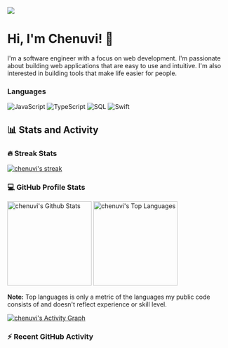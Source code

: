 [![](https://raw.githubusercontent.com/chenuvi/chenuvi/master/profile.gif)](https://www.chenuvi.com/)<!-- If you want the template for my gif, email me! -->

# Hi, I'm Chenuvi! 👋

I'm a software engineer with a focus on web development. I'm passionate about building web applications that are easy to use and intuitive. I'm also interested in building tools that make life easier for people.

### Languages

![JavaScript](https://img.shields.io/badge/-JavaScript-000?&logo=JavaScript)
![TypeScript](https://img.shields.io/badge/-TypeScript-000?&logo=TypeScript)
![SQL](https://img.shields.io/badge/-SQL-000?&logo=MySQL)
![Swift](https://img.shields.io/badge/-Rust-000?&logo=rust)

<section>
  <summary><h2>📊 Stats and Activity</h2></summary>

  <h3>🔥 Streak Stats</h3>

  <!-- GitHub Readme Streak Stats - https://github.com/chenuvi/github-readme-streak-stats -->
  <p>
    <a href="https://github.com/chenuvi/github-readme-streak-stats">
      <!-- Use https://streak-stats.demolab.com or self-host with your own Vercel app - visit https://git.io/streak-stats for instructions -->
      <img title="🔥 Get streak stats for your profile at git.io/streak-stats" alt="chenuvi's streak" src="https://github-readme-streak-stats-eight.vercel.app/?user=chenuvi&theme=monokai-metallian&hide_border=true&short_numbers=true"/>
    </a>
    <!-- <p>🔥 Get streak stats for your profile at <a href="https://git.io/streak-stats">git.io/streak-stats</a></p> -->
  </p>

  <h3>💻 GitHub Profile Stats</h3>

  <!-- https://github.com/anuraghazra/github-readme-stats -->

<a href="https://github.com/anuraghazra/github-readme-stats"><img alt="chenuvi's Github Stats" src="https://denvercoder1-github-readme-stats.vercel.app/api/?username=chenuvi&show_icons=true&include_all_commits=true&count_private=true&theme=react&hide_border=true&bg_color=1F222E&title_color=F85D7F&icon_color=F8D866" height="192px"/></a>
<a href="https://github.com/anuraghazra/github-readme-stats"><img alt="chenuvi's Top Languages" src="https://denvercoder1-github-readme-stats.vercel.app/api/top-langs/?username=chenuvi&langs_count=8&layout=compact&theme=react&hide_border=true&bg_color=1F222E&title_color=F85D7F&icon_color=F8D866&hide=Jupyter%20Notebook,Roff" height="192px"/></a>
<br/>

<b>Note:</b> Top languages is only a metric of the languages my public code consists of and doesn't reflect experience or skill level.

  <!-- https://github.com/ashutosh00710/github-readme-activity-graph -->

<a href="https://github.com/ashutosh00710/github-readme-activity-graph"><img alt="chenuvi's Activity Graph" src="https://github-readme-activity-graph.vercel.app/graph/?username=chenuvi&bg_color=1F222E&color=F8D866&line=F85D7F&point=FFFFFF&hide_border=true" /></a>

  <h3>⚡ Recent GitHub Activity</h3>

  <!-- https://github.com/jamesgeorge007/github-activi.githubty-readme -->
  <!--START_SECTION:activity-->
   <!--END_SECTION:activity-->
   </section>

<!-- <https://github.com/DenverCoder1/DenverCoder1/> -->
